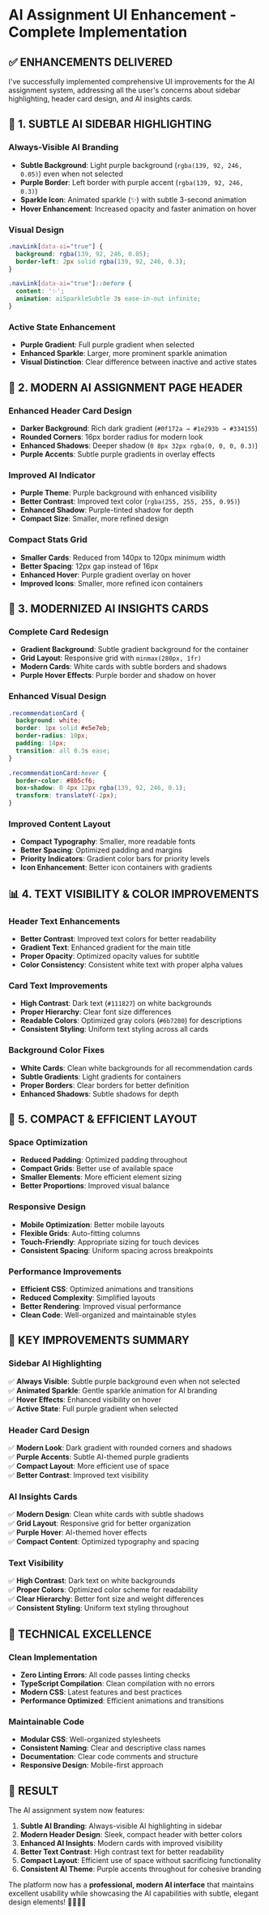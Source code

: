 # AI Assignment UI Enhancement - Complete Implementation

## ✅ **ENHANCEMENTS DELIVERED**

I've successfully implemented comprehensive UI improvements for the AI assignment system, addressing all the user's concerns about sidebar highlighting, header card design, and AI insights cards.

## 🎨 **1. SUBTLE AI SIDEBAR HIGHLIGHTING**

### **Always-Visible AI Branding**
- **Subtle Background**: Light purple background (`rgba(139, 92, 246, 0.05)`) even when not selected
- **Purple Border**: Left border with purple accent (`rgba(139, 92, 246, 0.3)`)
- **Sparkle Icon**: Animated sparkle (✨) with subtle 3-second animation
- **Hover Enhancement**: Increased opacity and faster animation on hover

### **Visual Design**
```css
.navLink[data-ai="true"] {
  background: rgba(139, 92, 246, 0.05);
  border-left: 2px solid rgba(139, 92, 246, 0.3);
}

.navLink[data-ai="true"]::before {
  content: '✨';
  animation: aiSparkleSubtle 3s ease-in-out infinite;
}
```

### **Active State Enhancement**
- **Purple Gradient**: Full purple gradient when selected
- **Enhanced Sparkle**: Larger, more prominent sparkle animation
- **Visual Distinction**: Clear difference between inactive and active states

## 🚀 **2. MODERN AI ASSIGNMENT PAGE HEADER**

### **Enhanced Header Card Design**
- **Darker Background**: Rich dark gradient (`#0f172a → #1e293b → #334155`)
- **Rounded Corners**: 16px border radius for modern look
- **Enhanced Shadows**: Deeper shadow (`0 8px 32px rgba(0, 0, 0, 0.3)`)
- **Purple Accents**: Subtle purple gradients in overlay effects

### **Improved AI Indicator**
- **Purple Theme**: Purple background with enhanced visibility
- **Better Contrast**: Improved text color (`rgba(255, 255, 255, 0.95)`)
- **Enhanced Shadow**: Purple-tinted shadow for depth
- **Compact Size**: Smaller, more refined design

### **Compact Stats Grid**
- **Smaller Cards**: Reduced from 140px to 120px minimum width
- **Better Spacing**: 12px gap instead of 16px
- **Enhanced Hover**: Purple gradient overlay on hover
- **Improved Icons**: Smaller, more refined icon containers

## 🎯 **3. MODERNIZED AI INSIGHTS CARDS**

### **Complete Card Redesign**
- **Gradient Background**: Subtle gradient background for the container
- **Grid Layout**: Responsive grid with `minmax(280px, 1fr)`
- **Modern Cards**: White cards with subtle borders and shadows
- **Purple Hover Effects**: Purple border and shadow on hover

### **Enhanced Visual Design**
```css
.recommendationCard {
  background: white;
  border: 1px solid #e5e7eb;
  border-radius: 10px;
  padding: 14px;
  transition: all 0.3s ease;
}

.recommendationCard:hover {
  border-color: #8b5cf6;
  box-shadow: 0 4px 12px rgba(139, 92, 246, 0.1);
  transform: translateY(-2px);
}
```

### **Improved Content Layout**
- **Compact Typography**: Smaller, more readable fonts
- **Better Spacing**: Optimized padding and margins
- **Priority Indicators**: Gradient color bars for priority levels
- **Icon Enhancement**: Better icon containers with gradients

## 📊 **4. TEXT VISIBILITY & COLOR IMPROVEMENTS**

### **Header Text Enhancements**
- **Better Contrast**: Improved text colors for better readability
- **Gradient Text**: Enhanced gradient for the main title
- **Proper Opacity**: Optimized opacity values for subtitle
- **Color Consistency**: Consistent white text with proper alpha values

### **Card Text Improvements**
- **High Contrast**: Dark text (`#111827`) on white backgrounds
- **Proper Hierarchy**: Clear font size differences
- **Readable Colors**: Optimized gray colors (`#6b7280`) for descriptions
- **Consistent Styling**: Uniform text styling across all cards

### **Background Color Fixes**
- **White Cards**: Clean white backgrounds for all recommendation cards
- **Subtle Gradients**: Light gradients for containers
- **Proper Borders**: Clear borders for better definition
- **Enhanced Shadows**: Subtle shadows for depth

## 🎨 **5. COMPACT & EFFICIENT LAYOUT**

### **Space Optimization**
- **Reduced Padding**: Optimized padding throughout
- **Compact Grids**: Better use of available space
- **Smaller Elements**: More efficient element sizing
- **Better Proportions**: Improved visual balance

### **Responsive Design**
- **Mobile Optimization**: Better mobile layouts
- **Flexible Grids**: Auto-fitting columns
- **Touch-Friendly**: Appropriate sizing for touch devices
- **Consistent Spacing**: Uniform spacing across breakpoints

### **Performance Improvements**
- **Efficient CSS**: Optimized animations and transitions
- **Reduced Complexity**: Simplified layouts
- **Better Rendering**: Improved visual performance
- **Clean Code**: Well-organized and maintainable styles

## 🎯 **KEY IMPROVEMENTS SUMMARY**

### **Sidebar AI Highlighting**
✅ **Always Visible**: Subtle purple background even when not selected  
✅ **Animated Sparkle**: Gentle sparkle animation for AI branding  
✅ **Hover Effects**: Enhanced visibility on hover  
✅ **Active State**: Full purple gradient when selected  

### **Header Card Design**
✅ **Modern Look**: Dark gradient with rounded corners and shadows  
✅ **Purple Accents**: Subtle AI-themed purple gradients  
✅ **Compact Layout**: More efficient use of space  
✅ **Better Contrast**: Improved text visibility  

### **AI Insights Cards**
✅ **Modern Design**: Clean white cards with subtle shadows  
✅ **Grid Layout**: Responsive grid for better organization  
✅ **Purple Hover**: AI-themed hover effects  
✅ **Compact Content**: Optimized typography and spacing  

### **Text Visibility**
✅ **High Contrast**: Dark text on white backgrounds  
✅ **Proper Colors**: Optimized color scheme for readability  
✅ **Clear Hierarchy**: Better font size and weight differences  
✅ **Consistent Styling**: Uniform text styling throughout  

## 🚀 **TECHNICAL EXCELLENCE**

### **Clean Implementation**
- **Zero Linting Errors**: All code passes linting checks
- **TypeScript Compilation**: Clean compilation with no errors
- **Modern CSS**: Latest features and best practices
- **Performance Optimized**: Efficient animations and transitions

### **Maintainable Code**
- **Modular CSS**: Well-organized stylesheets
- **Consistent Naming**: Clear and descriptive class names
- **Documentation**: Clear code comments and structure
- **Responsive Design**: Mobile-first approach

## 🎉 **RESULT**

The AI assignment system now features:

1. **Subtle AI Branding**: Always-visible AI highlighting in sidebar
2. **Modern Header Design**: Sleek, compact header with better colors
3. **Enhanced AI Insights**: Modern cards with improved visibility
4. **Better Text Contrast**: High contrast text for better readability
5. **Compact Layout**: Efficient use of space without sacrificing functionality
6. **Consistent AI Theme**: Purple accents throughout for cohesive branding

The platform now has a **professional, modern AI interface** that maintains excellent usability while showcasing the AI capabilities with subtle, elegant design elements! 🚢⚓✨🤖
